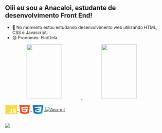 ## Oiii eu sou a Anacaloi, estudante de desenvolvimento Front End!


- 🌱 No momento estou estudando desenvolvimento web utilizando HTML, CSS e Javascript.
- 😄 Pronomes: Ela/Dela

<div align="center">
  <a href="https://github.com/Anacaloi">
  <img width="48%" height="180em"  src="https://github-readme-stats.vercel.app/api?username=anacaloi&show_icons=true&theme=jolly&include_all_commits=true&count_private=true"/>
  <img width="48%" height="180em"  src="https://github-readme-stats.vercel.app/api/top-langs/?username=anacaloi&layout=compact&langs_count=7&theme=jolly"/>
</div>
<div style="display: inline_block"><br>
  <img align="center" alt="Ana-Js" height="30" width="40" src="https://raw.githubusercontent.com/devicons/devicon/master/icons/javascript/javascript-plain.svg">
  <img align="center" alt="Ana-HTML" height="30" width="40" src="https://raw.githubusercontent.com/devicons/devicon/master/icons/html5/html5-original.svg">
  <img align="center" alt="Ana-CSS" height="30" width="40" src="https://raw.githubusercontent.com/devicons/devicon/master/icons/css3/css3-original.svg">
  <img align="center" alt="Ana-git" height="30" width="40" src="https://cdn.jsdelivr.net/gh/devicons/devicon/icons/git/git-plain.svg">
</div>
  
  ##
 
<div> 
 
  <a href="https://www.linkedin.com/in/anacaloi" target="_blank"><img src="https://img.shields.io/badge/-LinkedIn-%230077B5?style=for-the-badge&logo=linkedin&logoColor=white" target="_blank"></a> 
 
</div>
